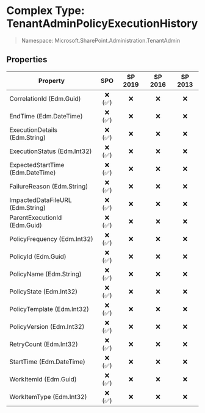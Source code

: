 # Complex Type: TenantAdminPolicyExecutionHistory

> Namespace: Microsoft.SharePoint.Administration.TenantAdmin

## Properties

Property | SPO | SP 2019 | SP 2016 | SP 2013
----------|:---:|:-------:|:-------:|:-------:
CorrelationId (Edm.Guid) | ❌ (✅) | ❌ | ❌ | ❌
EndTime (Edm.DateTime) | ❌ (✅) | ❌ | ❌ | ❌
ExecutionDetails (Edm.String) | ❌ (✅) | ❌ | ❌ | ❌
ExecutionStatus (Edm.Int32) | ❌ (✅) | ❌ | ❌ | ❌
ExpectedStartTime (Edm.DateTime) | ❌ (✅) | ❌ | ❌ | ❌
FailureReason (Edm.String) | ❌ (✅) | ❌ | ❌ | ❌
ImpactedDataFileURL (Edm.String) | ❌ (✅) | ❌ | ❌ | ❌
ParentExecutionId (Edm.Guid) | ❌ (✅) | ❌ | ❌ | ❌
PolicyFrequency (Edm.Int32) | ❌ (✅) | ❌ | ❌ | ❌
PolicyId (Edm.Guid) | ❌ (✅) | ❌ | ❌ | ❌
PolicyName (Edm.String) | ❌ (✅) | ❌ | ❌ | ❌
PolicyState (Edm.Int32) | ❌ (✅) | ❌ | ❌ | ❌
PolicyTemplate (Edm.Int32) | ❌ (✅) | ❌ | ❌ | ❌
PolicyVersion (Edm.Int32) | ❌ (✅) | ❌ | ❌ | ❌
RetryCount (Edm.Int32) | ❌ (✅) | ❌ | ❌ | ❌
StartTime (Edm.DateTime) | ❌ (✅) | ❌ | ❌ | ❌
WorkItemId (Edm.Guid) | ❌ (✅) | ❌ | ❌ | ❌
WorkItemType (Edm.Int32) | ❌ (✅) | ❌ | ❌ | ❌